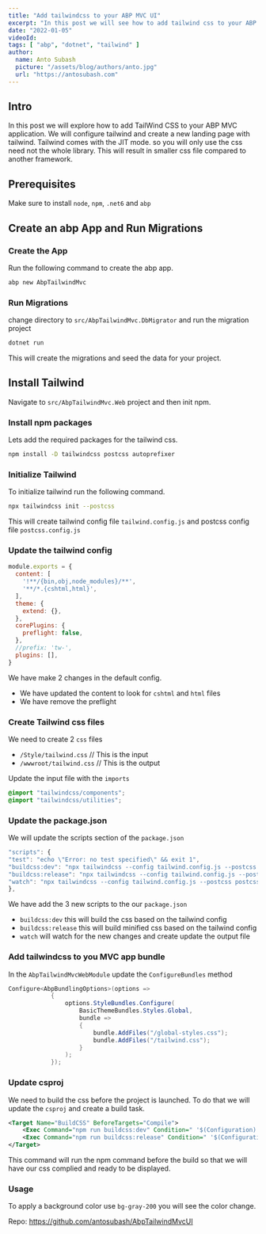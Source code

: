 ```yaml
---
title: "Add tailwindcss to your ABP MVC UI"
excerpt: "In this post we will see how to add tailwind css to your ABP MVC UI."
date: "2022-01-05"
videoId:
tags: [ "abp", "dotnet", "tailwind" ]
author:
  name: Anto Subash
  picture: "/assets/blog/authors/anto.jpg"
  url: "https://antosubash.com"
---
```


## Intro

In this post we will explore how to add TailWind CSS to your ABP MVC application. We will configure tailwind and create a new landing page with tailwind. Tailwind comes with the JIT mode. so you will only use the css need not the whole library. This will result in smaller css file compared to another framework.

## Prerequisites

Make sure to install `node`, `npm`, `.net6` and `abp`

## Create an abp App and Run Migrations

### Create the App

Run the following command to create the abp app.

```bash
abp new AbpTailwindMvc
```

### Run Migrations

change directory to `src/AbpTailwindMvc.DbMigrator` and run the migration project

```bash
dotnet run
```

This will create the migrations and seed the data for your project.

## Install Tailwind

Navigate to `src/AbpTailwindMvc.Web` project and then init npm.

### Install npm packages

Lets add the required packages for the tailwind css.

```bash
npm install -D tailwindcss postcss autoprefixer
```

### Initialize Tailwind

To initialize tailwind run the following command.

```bash
npx tailwindcss init --postcss
```

This will create tailwind config file `tailwind.config.js` and postcss config file `postcss.config.js`

### Update the tailwind config

```js
module.exports = {
  content: [
    '!**/{bin,obj,node_modules}/**',
    '**/*.{cshtml,html}',
  ],
  theme: {
    extend: {},
  },
  corePlugins: {
    preflight: false,
  },
  //prefix: 'tw-',
  plugins: [],
}
```

We have make 2 changes in the default config.

- We have updated the content to look for `cshtml` and `html` files
- We have remove the preflight

### Create Tailwind css files

We need to create 2 `css` files

- `/Style/tailwind.css` // This is the input
- `/wwwroot/tailwind.css` // This is the output

Update the input file with the `imports`

```css
@import "tailwindcss/components";
@import "tailwindcss/utilities";
```

### Update the package.json

We will update the scripts section of the `package.json`

```js
"scripts": {
"test": "echo \"Error: no test specified\" && exit 1",
"buildcss:dev": "npx tailwindcss --config tailwind.config.js --postcss postcss.config.js -i ./Style/tailwind.css -o ./wwwroot/tailwind.css",
"buildcss:release": "npx tailwindcss --config tailwind.config.js --postcss postcss.config.js -i ./Style/tailwind.css -o ./wwwroot/tailwind.css --minify",
"watch": "npx tailwindcss --config tailwind.config.js --postcss postcss.config.js -i ./Style/tailwind.css -o ./wwwroot/tailwind.css --watch"
},
```

We have add the 3 new scripts to the our `package.json`

- `buildcss:dev` this will build the css based on the tailwind config
- `buildcss:release` this will build minified css based on the tailwind config
- `watch` will watch for the new changes and create update the output file

### Add tailwindcss to you MVC app bundle

In the `AbpTailwindMvcWebModule` update the `ConfigureBundles` method

```cs
Configure<AbpBundlingOptions>(options =>
            {
                options.StyleBundles.Configure(
                    BasicThemeBundles.Styles.Global,
                    bundle =>
                    {
                        bundle.AddFiles("/global-styles.css");
                        bundle.AddFiles("/tailwind.css");
                    }
                );
            });
```

### Update csproj

We need to build the css before the project is launched. To do that we will update the `csproj` and create a build task.

```xml
<Target Name="BuildCSS" BeforeTargets="Compile">
    <Exec Command="npm run buildcss:dev" Condition=" '$(Configuration)' == 'Debug' " />
    <Exec Command="npm run buildcss:release" Condition=" '$(Configuration)' == 'Release' " />
</Target>
```

This command will run the npm command before the build so that we will have our css complied and ready to be displayed.

### Usage

To apply a background color use `bg-gray-200` you will see the color change.

Repo: <https://github.com/antosubash/AbpTailwindMvcUI>
